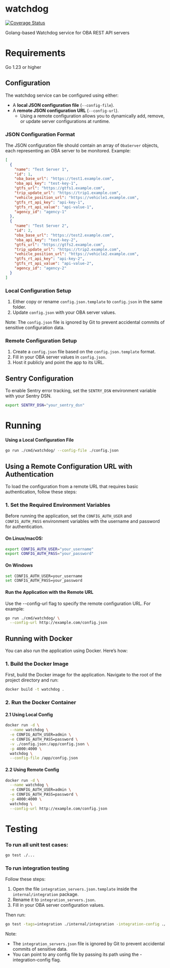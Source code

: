 # watchdog

[![Coverage Status](https://coveralls.io/repos/github/OneBusAway/watchdog/badge.svg?branch=main)](https://coveralls.io/github/OneBusAway/watchdog?branch=main)

Golang-based Watchdog service for OBA REST API servers

# Requirements

Go 1.23 or higher

## Configuration

The watchdog service can be configured using either:

- A **local JSON configuration file** (`--config-file`).
- A **remote JSON configuration URL** (`--config-url`).
  - Using a remote configuration allows you to dynamically add, remove, or update server configurations at runtime.

### JSON Configuration Format

The JSON configuration file should contain an array of `ObaServer` objects, each representing an OBA server to be monitored. Example:

```json
[
  {
    "name": "Test Server 1",
    "id": 1,
    "oba_base_url": "https://test1.example.com",
    "oba_api_key": "test-key-1",
    "gtfs_url": "https://gtfs1.example.com",
    "trip_update_url": "https://trip1.example.com",
    "vehicle_position_url": "https://vehicle1.example.com",
    "gtfs_rt_api_key": "api-key-1",
    "gtfs_rt_api_value": "api-value-1",
    "agency_id": "agency-1"
  },
  {
    "name": "Test Server 2",
    "id": 2,
    "oba_base_url": "https://test2.example.com",
    "oba_api_key": "test-key-2",
    "gtfs_url": "https://gtfs2.example.com",
    "trip_update_url": "https://trip2.example.com",
    "vehicle_position_url": "https://vehicle2.example.com",
    "gtfs_rt_api_key": "api-key-2",
    "gtfs_rt_api_value": "api-value-2",
    "agency_id": "agency-2"
  }
]
```

### Local Configuration Setup

1. Either copy or rename `config.json.template` to `config.json` in the same folder.
2. Update `config.json` with your OBA server values.

Note: The `config.json` file is ignored by Git to prevent accidental commits of sensitive configuration data.

### Remote Configuration Setup

1. Create a `config.json` file based on the `config.json.template` format.
2. Fill in your OBA server values in `config.json`.
3. Host it publicly and point the app to its URL.

## Sentry Configuration

To enable Sentry error tracking, set the `SENTRY_DSN` environment variable with your Sentry DSN.

```sh
export SENTRY_DSN="your_sentry_dsn"
```

# Running

#### **Using a Local Configuration File**

```bash
go run ./cmd/watchdog/ --config-file ./config.json
```

## **Using a Remote Configuration URL with Authentication**

To load the configuration from a remote URL that requires basic authentication, follow these steps:

### 1. **Set the Required Environment Variables**

Before running the application, set the `CONFIG_AUTH_USER` and `CONFIG_AUTH_PASS` environment variables with the username and password for authentication.

#### On Linux/macOS:

```bash
export CONFIG_AUTH_USER="your_username"
export CONFIG_AUTH_PASS="your_password"
```

#### On Windows

```bash
set CONFIG_AUTH_USER=your_username
set CONFIG_AUTH_PASS=your_password
```

#### Run the Application with the Remote URL

Use the --config-url flag to specify the remote configuration URL. For example:

```bash
go run ./cmd/watchdog/ \
  --config-url http://example.com/config.json
```

## **Running with Docker**

You can also run the application using Docker. Here’s how:

### 1. **Build the Docker Image**

First, build the Docker image for the application. Navigate to the root of the project directory and run:

```bash
docker build -t watchdog .
```

### 2. **Run the Docker Container**

#### 2.1 **Using Local Config**

```bash
docker run -d \
  --name watchdog \
  -e CONFIG_AUTH_USER=admin \
  -e CONFIG_AUTH_PASS=password \
  -v ./config.json:/app/config.json \
  -p 4000:4000 \
  watchdog \
  --config-file /app/config.json
```

#### 2.2 **Using Remote Config**

```bash
docker run -d \
  --name watchdog \
  -e CONFIG_AUTH_USER=admin \
  -e CONFIG_AUTH_PASS=password \
  -p 4000:4000 \
  watchdog \
  --config-url http://example.com/config.json
```

# Testing

### To run all unit test cases:

```bash
go test ./...
```

### To run integration testing

Follow these steps:

1. Open the file `integration_servers.json.template` inside the `internal/integration` package.
2. Rename it to `integration_servers.json`.
3. Fill in your OBA server configuration values.

Then run:

```bash
go test -tags=integration ./internal/integration -integration-config ./integration_servers.json
```

Note:

- The `integration_servers.json` file is ignored by Git to prevent accidental commits of sensitive data.
- You can point to any config file by passing its path using the -integration-config flag.
